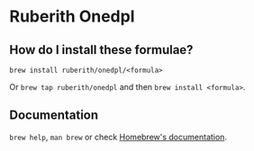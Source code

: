 # Ruberith Onedpl

## How do I install these formulae?

`brew install ruberith/onedpl/<formula>`

Or `brew tap ruberith/onedpl` and then `brew install <formula>`.

## Documentation

`brew help`, `man brew` or check [Homebrew's documentation](https://docs.brew.sh).
